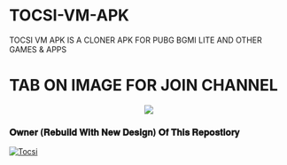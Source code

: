 # TOCSI-VM-APK
TOCSI VM APK IS A CLONER APK FOR PUBG BGMI LITE AND OTHER GAMES &amp; APPS

# TAB ON IMAGE FOR JOIN CHANNEL 


<p align="center"><a href="https://telegram.me/fridayxd"><img src="[https://te.legra.ph/file/c6e1041c6c9a12913f57a.png](https://telegra.ph/file/7759046c3cad2f61e741d.jpg)"></a></p>



### 𝐎𝐰𝐧𝐞𝐫 (𝐑𝐞𝐛𝐮𝐢𝐥𝐝 𝐖𝐢𝐭𝐡 𝐍𝐞𝐰 𝐃𝐞𝐬𝐢𝐠𝐧) 𝐎𝐟 𝐓𝐡𝐢𝐬 𝐑𝐞𝐩𝐨𝐬𝐭𝐢𝐨𝐫𝐲
[![Tocsi]([https://telegra.ph/file/d388eb0a161bc784415ef.jpg)](https://telegram.me/fridayxd)
